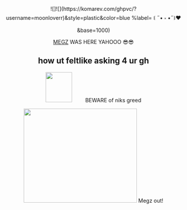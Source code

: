 <div id="header" align="center">
![]![](https://komarev.com/ghpvc/?username=moonloverr)&style=plastic&color=blue %label= ꒰ ˶• ༝ •˶꒱❤ &base=1000)

[MEGZ](https://github.com/5uguru) WAS HERE YAHOOO 😎😎
## how ut feltlike asking 4 ur gh 
<img src=https://i.postimg.cc/gj9xzTG2/Untitled17-20250503215238.png width="70" height="80"> ⠀⠀⠀BEWARE of niks greed

<img src=https://i.postimg.cc/qq8zzx7X/Untitled18-20250503220237.png width="300" height="250">
Megz out!

